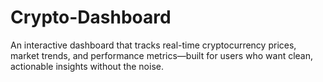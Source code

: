 # Crypto-Dashboard
An interactive dashboard that tracks real-time cryptocurrency prices, market trends, and performance metrics—built for users who want clean, actionable insights without the noise.
